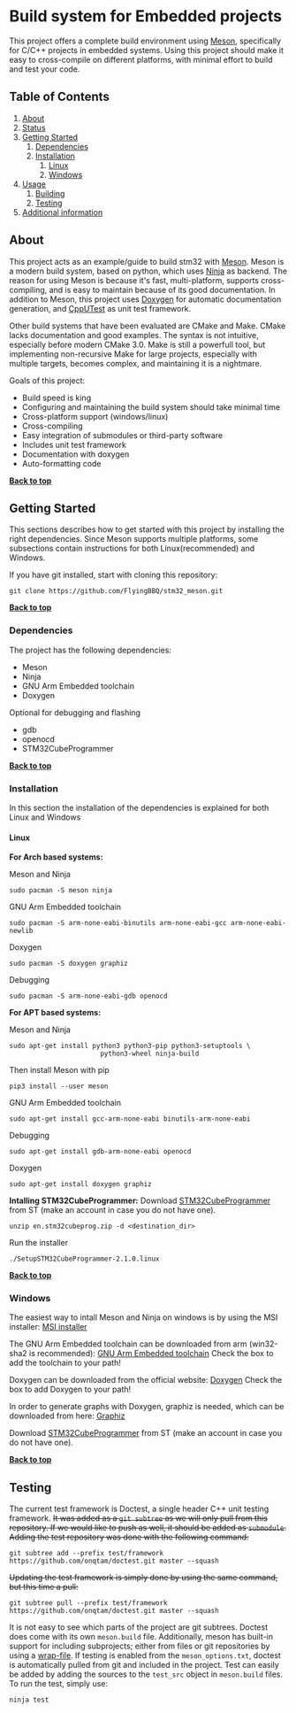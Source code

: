 # Build system for Embedded projects

This project offers a complete build environment using [Meson](https://mesonbuild.com/index.html), specifically for C/C++ projects in embedded systems.
Using this project should make it easy to cross-compile on different platforms, with minimal effort to build and test your code.

## Table of Contents

1. [About](#about)
1. [Status](#status)
1. [Getting Started](#getting-started)
    1. [Dependencies](#dependencies)
    1. [Installation](#installation)
        1. [Linux](#linux)
        1. [Windows](#windows)
1. [Usage](#usage)
    1. [Building](#building)
    1. [Testing](#testing)
1. [Additional information](#additional-information)

## About

This project acts as an example/guide to build stm32 with [Meson](https://mesonbuild.com/index.html).
Meson is a modern build system, based on python, which uses [Ninja](https://ninja-build.org) as backend.
The reason for using Meson is because it's fast, multi-platform, supports cross-compiling, and is easy to maintain because of its good documentation.
In addition to Meson, this project uses [Doxygen](www.doxygen.nl) for automatic documentation generation, and [CppUTest](https://cpputest.github.io/manual.html) as unit test framework.

Other build systems that have been evaluated are CMake and Make.
CMake lacks documentation and good examples. 
The syntax is not intuitive, especially before modern CMake 3.0.
Make is still a powerfull tool, but implementing non-recursive Make for large projects, especially with multiple targets, becomes complex, and maintaining it is a nightmare.

Goals of this project:
* Build speed is king
* Configuring and maintaining the build system should take minimal time
* Cross-platform support (windows/linux)
* Cross-compiling
* Easy integration of submodules or third-party software
* Includes unit test framework
* Documentation with doxygen
* Auto-formatting code

**[Back to top](#table-of-contents)**

## Getting Started

This sections describes how to get started with this project by installing the right dependencies.
Since Meson supports multiple platforms, some subsections contain instructions for both Linux(recommended) and Windows.

If you have git installed, start with cloning this repository:
```
git clone https://github.com/FlyingBBQ/stm32_meson.git
```

**[Back to top](#table-of-contents)**

### Dependencies

The project has the following dependencies:
* Meson
* Ninja
* GNU Arm Embedded toolchain
* Doxygen

Optional for debugging and flashing
* gdb
* openocd
* STM32CubeProgrammer

**[Back to top](#table-of-contents)**

### Installation

In this section the installation of the dependencies is explained for both Linux and Windows

#### Linux

**For Arch based systems:**

Meson and Ninja
```
sudo pacman -S meson ninja
```

GNU Arm Embedded toolchain
```
sudo pacman -S arm-none-eabi-binutils arm-none-eabi-gcc arm-none-eabi-newlib
```

Doxygen
```
sudo pacman -S doxygen graphiz
```

Debugging
```
sudo pacman -S arm-none-eabi-gdb openocd
```

**For APT based systems:**

Meson and Ninja
```
sudo apt-get install python3 python3-pip python3-setuptools \
                       python3-wheel ninja-build
```
Then install Meson with pip
```
pip3 install --user meson
```

GNU Arm Embedded toolchain
```
sudo apt-get install gcc-arm-none-eabi binutils-arm-none-eabi
```

Debugging
```
sudo apt-get install gdb-arm-none-eabi openocd
```

Doxygen
```
sudo apt-get install doxygen graphiz
```

**Intalling STM32CubeProgrammer:**
Download [STM32CubeProgrammer](https://www.st.com/en/development-tools/stm32cubeprog.html) from ST (make an account in case you do not have one).
```
unzip en.stm32cubeprog.zip -d <destination_dir>
```

Run the installer
```
./SetupSTM32CubeProgrammer-2.1.0.linux
```

**[Back to top](#table-of-contents)**

### Windows

The easiest way to intall Meson and Ninja on windows is by using the MSI installer:
[MSI installer](https://github.com/mesonbuild/meson/releases)

The GNU Arm Embedded toolchain can be downloaded from arm (win32-sha2 is recommended):
[GNU Arm Embedded toolchain](https://developer.arm.com/tools-and-software/open-source-software/developer-tools/gnu-toolchain/gnu-rm/downloads)
Check the box to add the toolchain to your path!

Doxygen can be downloaded from the official website:
[Doxygen](http://www.doxygen.nl/download.html)
Check the box to add Doxygen to your path!

In order to generate graphs with Doxygen, graphiz is needed, which can be downloaded from here:
[Graphiz](https://graphviz.gitlab.io/download/)

Download [STM32CubeProgrammer](https://www.st.com/en/development-tools/stm32cubeprog.html) from ST (make an account in case you do not have one).

**[Back to top](#table-of-contents)**

## Testing

The current test framework is Doctest, a single header C++ unit testing framework. ~~It was added as a `git subtree` as we will only pull from this repository. If we would like to push as well, it should be added as `submodule`. Adding the test repository was done with the following command:~~
```
git subtree add --prefix test/framework https://github.com/onqtam/doctest.git master --squash
```
~~Updating the test framework is simply done by using the same command, but this time a pull:~~
```
git subtree pull --prefix test/framework https://github.com/onqtam/doctest.git master --squash
```
It is not easy to see which parts of the project are git subtrees. Doctest does come with its own `meson.build` file. Additionally, meson has built-in support for including subprojects; either from files or git repositories by using a [wrap-file](https://mesonbuild.com/Wrap-dependency-system-manual.html).
If testing is enabled from the `meson_options.txt`, doctest is automatically pulled from git and included in the project. Test can easily be added by adding the sources to the `test_src` object in `meson.build` files.
To run the test, simply use:
```
ninja test
```

